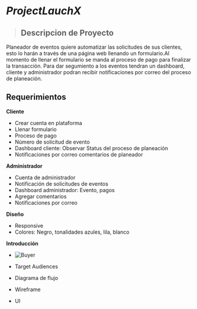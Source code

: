 # *ProjectLauchX*

> ## Descripcion de Proyecto

Planeador de eventos quiere automatizar las solicitudes de sus clientes, esto lo harán a través de una página web llenando un formulario.Al momento de llenar el formulario se manda al proceso de pago para finalizar la transacción. Para dar segumiento a los eventos tendran un dashboard, cliente y administrador podran recibir notificaciones por correo del proceso de planeación. 

 ## **Requerimientos**

  **Cliente**
- Crear cuenta en plataforma
- Llenar formulario
- Proceso de pago
- Número de solicitud de evento
- Dashboard cliente: Observar Status del proceso de planeación
- Notificaciones por correo comentarios de planeador

 **Administrador**
- Cuenta de administrador
- Notificación de solicitudes de eventos
- Dashboard administrador: Evento, pagos
- Agregar comentarios
- Notificaciones por correo

 **Diseño**
- Responsive
- Colores: Negro, tonalidades azules, lila, blanco


 **Introducción**
  - ![Buyer](./Introducción/Buyer.png)
 
 - Target Audiences
 - Diagrama de flujo
 - Wireframe
 - UI 
 
 
